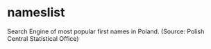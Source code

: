 # nameslist

Search Engine of most popular first names in Poland. (Source: Polish Central Statistical Office)
